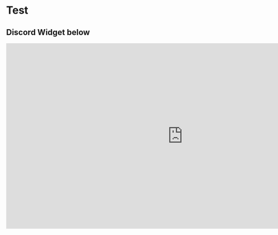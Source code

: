 # Test
## Discord Widget below
<iframe src="https://discord.com/widget?id=1346550356787593319&theme=dark" width="950" height="500" allowtransparency="true" frameborder="0" sandbox="allow-popups allow-popups-to-escape-sandbox allow-same-origin allow-scripts"></iframe>

